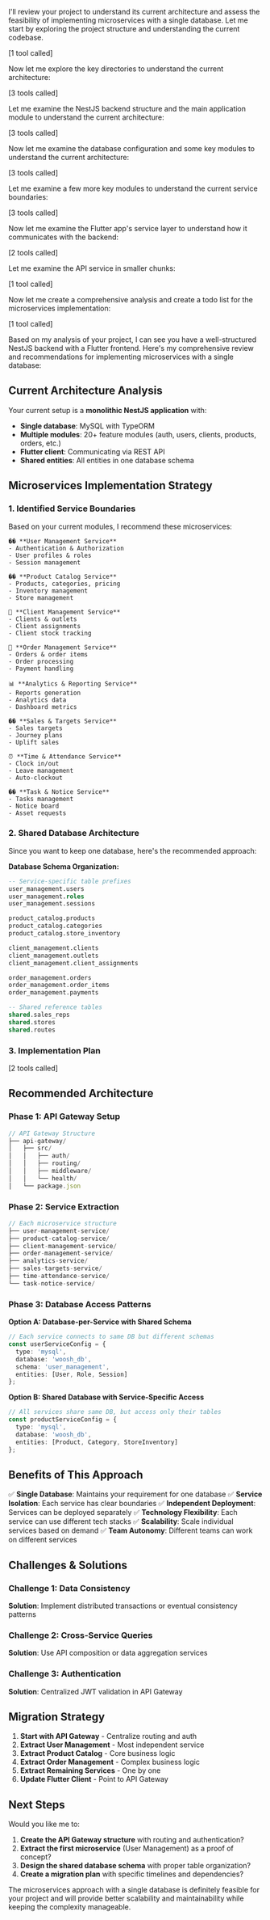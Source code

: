 I'll review your project to understand its current architecture and assess the feasibility of implementing microservices with a single database. Let me start by exploring the project structure and understanding the current codebase.


[1 tool called]

Now let me explore the key directories to understand the current architecture:


[3 tools called]

Let me examine the NestJS backend structure and the main application module to understand the current architecture:


[3 tools called]

Now let me examine the database configuration and some key modules to understand the current architecture:


[3 tools called]

Let me examine a few more key modules to understand the current service boundaries:


[3 tools called]

Now let me examine the Flutter app's service layer to understand how it communicates with the backend:


[2 tools called]

Let me examine the API service in smaller chunks:


[1 tool called]

Now let me create a comprehensive analysis and create a todo list for the microservices implementation:


[1 tool called]

Based on my analysis of your project, I can see you have a well-structured NestJS backend with a Flutter frontend. Here's my comprehensive review and recommendations for implementing microservices with a single database:

## Current Architecture Analysis

Your current setup is a **monolithic NestJS application** with:
- **Single database**: MySQL with TypeORM
- **Multiple modules**: 20+ feature modules (auth, users, clients, products, orders, etc.)
- **Flutter client**: Communicating via REST API
- **Shared entities**: All entities in one database schema

## Microservices Implementation Strategy

### 1. **Identified Service Boundaries**

Based on your current modules, I recommend these microservices:

```
�� **User Management Service**
- Authentication & Authorization
- User profiles & roles
- Session management

�� **Product Catalog Service** 
- Products, categories, pricing
- Inventory management
- Store management

👥 **Client Management Service**
- Clients & outlets
- Client assignments
- Client stock tracking

🛒 **Order Management Service**
- Orders & order items
- Order processing
- Payment handling

📊 **Analytics & Reporting Service**
- Reports generation
- Analytics data
- Dashboard metrics

�� **Sales & Targets Service**
- Sales targets
- Journey plans
- Uplift sales

⏰ **Time & Attendance Service**
- Clock in/out
- Leave management
- Auto-clockout

�� **Task & Notice Service**
- Tasks management
- Notice board
- Asset requests
```

### 2. **Shared Database Architecture**

Since you want to keep one database, here's the recommended approach:

**Database Schema Organization:**
```sql
-- Service-specific table prefixes
user_management.users
user_management.roles
user_management.sessions

product_catalog.products
product_catalog.categories
product_catalog.store_inventory

client_management.clients
client_management.outlets
client_management.client_assignments

order_management.orders
order_management.order_items
order_management.payments

-- Shared reference tables
shared.sales_reps
shared.stores
shared.routes
```

### 3. **Implementation Plan**


[2 tools called]

## **Recommended Architecture**

### **Phase 1: API Gateway Setup**
```typescript
// API Gateway Structure
├── api-gateway/
│   ├── src/
│   │   ├── auth/
│   │   ├── routing/
│   │   ├── middleware/
│   │   └── health/
│   └── package.json
```

### **Phase 2: Service Extraction**
```typescript
// Each microservice structure
├── user-management-service/
├── product-catalog-service/
├── client-management-service/
├── order-management-service/
├── analytics-service/
├── sales-targets-service/
├── time-attendance-service/
└── task-notice-service/
```

### **Phase 3: Database Access Patterns**

**Option A: Database-per-Service with Shared Schema**
```typescript
// Each service connects to same DB but different schemas
const userServiceConfig = {
  type: 'mysql',
  database: 'woosh_db',
  schema: 'user_management',
  entities: [User, Role, Session]
};
```

**Option B: Shared Database with Service-Specific Access**
```typescript
// All services share same DB, but access only their tables
const productServiceConfig = {
  type: 'mysql',
  database: 'woosh_db',
  entities: [Product, Category, StoreInventory]
};
```

## **Benefits of This Approach**

✅ **Single Database**: Maintains your requirement for one database
✅ **Service Isolation**: Each service has clear boundaries
✅ **Independent Deployment**: Services can be deployed separately
✅ **Technology Flexibility**: Each service can use different tech stacks
✅ **Scalability**: Scale individual services based on demand
✅ **Team Autonomy**: Different teams can work on different services

## **Challenges & Solutions**

### **Challenge 1: Data Consistency**
**Solution**: Implement distributed transactions or eventual consistency patterns

### **Challenge 2: Cross-Service Queries**
**Solution**: Use API composition or data aggregation services

### **Challenge 3: Authentication**
**Solution**: Centralized JWT validation in API Gateway

## **Migration Strategy**

1. **Start with API Gateway** - Centralize routing and auth
2. **Extract User Management** - Most independent service
3. **Extract Product Catalog** - Core business logic
4. **Extract Order Management** - Complex business logic
5. **Extract Remaining Services** - One by one
6. **Update Flutter Client** - Point to API Gateway

## **Next Steps**

Would you like me to:

1. **Create the API Gateway structure** with routing and authentication?
2. **Extract the first microservice** (User Management) as a proof of concept?
3. **Design the shared database schema** with proper table organization?
4. **Create a migration plan** with specific timelines and dependencies?

The microservices approach with a single database is definitely feasible for your project and will provide better scalability and maintainability while keeping the complexity manageable.